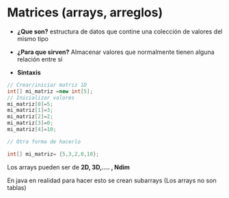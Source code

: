 # Matrices (arrays, arreglos)

- **¿Que son?** estructura de datos que contine una colección de valores del mismo tipo

- **¿Para que sirven?** Almacenar valores que normalmente tienen alguna relación entre sí

- **Sintaxis**

```java
// Crear/iniciar matriz 1D
int[] mi_matriz =new int[5];
// Inicializar valores
mi_matriz[0]=5;
mi_matriz[1]=3;
mi_matriz[2]=2;
mi_matriz[3]=0;
mi_matriz[4]=10;

// Otra forma de hacerlo

int[] mi_matriz= {5,3,2,0,10};
```

Los arrays pueden ser de **2D, 3D,.... , Ndim**

En java en realidad para hacer esto se crean subarrays (Los arrays no son tablas)